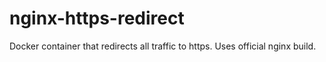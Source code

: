 # nginx-https-redirect

Docker container that redirects all traffic to https. Uses official nginx build.
